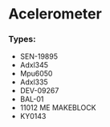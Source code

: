 # Acelerometer
### Types:

- SEN-19895
- Adxl345
- Mpu6050
- Adxl335
- DEV-09267
- BAL-01
- 11012 ME MAKEBLOCK
- KY0143

